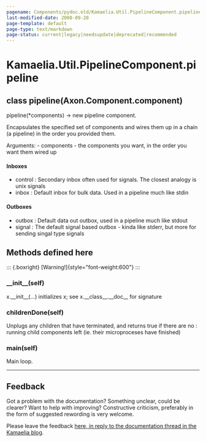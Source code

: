 ```yaml
---
pagename: Components/pydoc.old/Kamaelia.Util.PipelineComponent.pipeline
last-modified-date: 2008-09-20
page-template: default
page-type: text/markdown
page-status: current|legacy|needsupdate|deprecated|recommended
---
```

Kamaelia.Util.PipelineComponent.pipeline
========================================

class pipeline(Axon.Component.component)
----------------------------------------

pipeline(\*components) -\> new pipeline component.

Encapsulates the specified set of components and wires them up in a
chain (a pipeline) in the order you provided them.

Arguments: - components - the components you want, in the order you want
them wired up

#### Inboxes

-   control : Secondary inbox often used for signals. The closest
    analogy is unix signals
-   inbox : Default inbox for bulk data. Used in a pipeline much like
    stdin

#### Outboxes

-   outbox : Default data out outbox, used in a pipeline much like
    stdout
-   signal : The default signal based outbox - kinda like stderr, but
    more for sending singal type signals

Methods defined here
--------------------

::: {.boxright}
[Warning!]{style="font-weight:600"}
:::

### \_\_init\_\_(self)

x.\_\_init\_\_(\...) initializes x; see x.\_\_class\_\_.\_\_doc\_\_ for
signature

### childrenDone(self)

Unplugs any children that have terminated, and returns true if there are no
:   running child components left (ie. their microproceses have
    finished)

### main(self)

Main loop.

------------------------------------------------------------------------

Feedback
--------

Got a problem with the documentation? Something unclear, could be
clearer? Want to help with improving? Constructive criticism, preferably
in the form of suggested rewording is very welcome.

Please leave the feedback [here, in reply to the documentation thread in
the Kamaelia
blog](http://kamaelia.sourceforge.net/cgi-bin/blog/blog.cgi?rm=addpostcomment&postid=1131454685).
